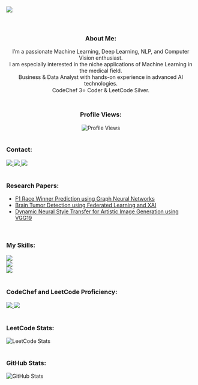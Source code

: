 <div style="display: flex; align-items: center; justify-content: flex-start;">
  <div style="flex: 1; padding-right: 20px;">
    <h1>
        <img src="https://readme-typing-svg.herokuapp.com/?font=Righteous&size=35&center=true&vCenter=true&width=500&height=70&duration=4000&lines=Hola!!+👋;+This+is+Kapil+Kashyap!;" />
    </h1>
  </div>
</div>

<br />

<div align="center">
  <h3>About Me:</h3>
  I’m a passionate Machine Learning, Deep Learning, NLP, and Computer Vision enthusiast.<br>
  I am especially interested in the niche applications of Machine Learning in the medical field.<br>
  Business & Data Analyst with hands-on experience in advanced AI technologies.<br>
  CodeChef 3⭐ Coder & LeetCode Silver.
</div>

<br />

<!-- Profile Views Counter -->
<div align="center">
  <h3>Profile Views:</h3>
  <img src="https://komarev.com/ghpvc/?username=kapilkashyap" alt="Profile Views" />
</div>
<br />


<div align="left">
  <h3>Contact:</h3>
  <a href="mailto:kapilkashyap3105@gmail.com?body=Hello">
    <img src="https://img.shields.io/badge/Gmail-333333?style=for-the-badge&logo=gmail&logoColor=red" />
  </a>
  <a href="https://www.linkedin.com/in/kapil-kashyap-523b79225/" target="_blank">
    <img src="https://img.shields.io/badge/LinkedIn-0077B5?style=for-the-badge&logo=linkedin&logoColor=white" />
  </a>
  <a href="https://kapilkashyap.netlify.app/" target="_blank">
     <img src="https://img.shields.io/badge/Portfolio-FF5722?style=for-the-badge&logo=todoist&logoColor=white" />
  </a>
</div>

<br />

<div align="left">
  <h3>Research Papers:</h3>
  <ul>
    <li><a href="#">F1 Race Winner Prediction using Graph Neural Networks</a></li>
    <li><a href="#">Brain Tumor Detection using Federated Learning and XAI</a></li>
    <li><a href="https://ijercse.com/dynamic-neural-style.php">Dynamic Neural Style Transfer for Artistic Image Generation using VGG19</a></li>
  </ul>
</div>
<br />

<div align="left">
  <h3>My Skills:</h3>
  <img src="https://skillicons.dev/icons?i=python,keras,tensorflow,pytorch,scikit,opencv,flask,git,github,cpp,java" /><br>
  <img src="https://skillicons.dev/icons?i=react,redux,nodejs,express,mongodb,html,css,tailwind,figma,vscode,git" /><br>
  <img src="https://skillicons.dev/icons?i=graphql,postgres,sqlite,webdev,docker,aws" />
</div>

<br />

<div align="left">
  <h3>CodeChef and LeetCode Proficiency:</h3>
  <a href="https://www.codechef.com/users/bytehacker">
    <img src="https://img.shields.io/badge/CodeChef-3%20Star-5C1E10?style=for-the-badge&logo=codechef&logoColor=white" />
  </a>
  <a href="https://leetcode.com/kapilkashyap/">
    <img src="https://img.shields.io/badge/LeetCode-Silver-0A74DA?style=for-the-badge&logo=leetcode&logoColor=white" />
  </a>
</div>

<br />

<div align="left">
  <h3>LeetCode Stats:</h3>
  <img src="https://leetcard.jacoblin.cool/comderpanda?theme=dark&font=ABeeZee&ext=activity" alt="LeetCode Stats" />
</div>

<br />

<div align="left">
  <h3>GitHub Stats:</h3>
  <img src="https://github-readme-stats.vercel.app/api?username=kapilkashyap&show_icons=true&theme=radical" alt="GitHub Stats" />
</div>

<br />
